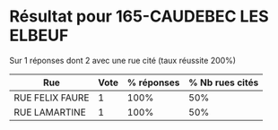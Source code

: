 # Résultat pour 165-CAUDEBEC LES ELBEUF

Sur 1 réponses dont 2 avec une rue cité (taux réussite 200%)

| Rue | Vote | % réponses | % Nb rues cités|
|-----|------|------------|----------------|
| RUE FELIX FAURE | 1 | 100% | 50%|
| RUE LAMARTINE | 1 | 100% | 50%|
